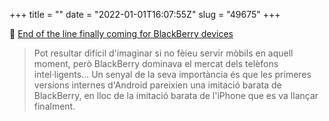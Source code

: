 +++
title = ""
date = "2022-01-01T16:07:55Z"
slug = "49675"
+++

🔗 [End of the line finally coming for BlackBerry devices](https://arstechnica.com/information-technology/2021/12/end-of-the-line-finally-coming-for-blackberry-devices/)

> Pot resultar difícil d'imaginar si no fèieu servir mòbils en aquell moment, però BlackBerry dominava el mercat dels telèfons intel·ligents… Un senyal de la seva importància és que les primeres versions internes d'Android pareixien una imitació barata de BlackBerry, en lloc de la imitació barata de l'iPhone que es va llançar finalment.

